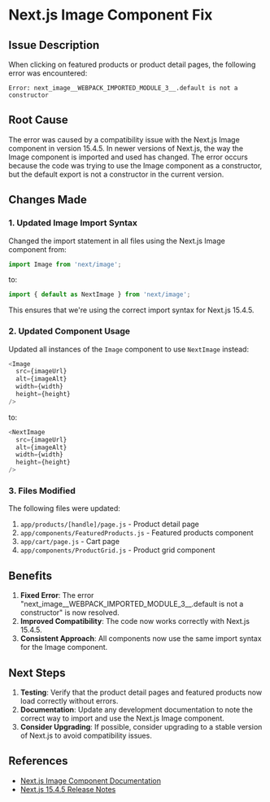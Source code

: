 # Next.js Image Component Fix

## Issue Description

When clicking on featured products or product detail pages, the following error was encountered:

```
Error: next_image__WEBPACK_IMPORTED_MODULE_3__.default is not a constructor
```

## Root Cause

The error was caused by a compatibility issue with the Next.js Image component in version 15.4.5. In newer versions of Next.js, the way the Image component is imported and used has changed. The error occurs because the code was trying to use the Image component as a constructor, but the default export is not a constructor in the current version.

## Changes Made

### 1. Updated Image Import Syntax

Changed the import statement in all files using the Next.js Image component from:

```javascript
import Image from 'next/image';
```

to:

```javascript
import { default as NextImage } from 'next/image';
```

This ensures that we're using the correct import syntax for Next.js 15.4.5.

### 2. Updated Component Usage

Updated all instances of the `Image` component to use `NextImage` instead:

```javascript
<Image
  src={imageUrl}
  alt={imageAlt}
  width={width}
  height={height}
/>
```

to:

```javascript
<NextImage
  src={imageUrl}
  alt={imageAlt}
  width={width}
  height={height}
/>
```

### 3. Files Modified

The following files were updated:

1. `app/products/[handle]/page.js` - Product detail page
2. `app/components/FeaturedProducts.js` - Featured products component
3. `app/cart/page.js` - Cart page
4. `app/components/ProductGrid.js` - Product grid component

## Benefits

1. **Fixed Error**: The error "next_image__WEBPACK_IMPORTED_MODULE_3__.default is not a constructor" is now resolved.
2. **Improved Compatibility**: The code now works correctly with Next.js 15.4.5.
3. **Consistent Approach**: All components now use the same import syntax for the Image component.

## Next Steps

1. **Testing**: Verify that the product detail pages and featured products now load correctly without errors.
2. **Documentation**: Update any development documentation to note the correct way to import and use the Next.js Image component.
3. **Consider Upgrading**: If possible, consider upgrading to a stable version of Next.js to avoid compatibility issues.

## References

- [Next.js Image Component Documentation](https://nextjs.org/docs/api-reference/next/image)
- [Next.js 15.4.5 Release Notes](https://github.com/vercel/next.js/releases)